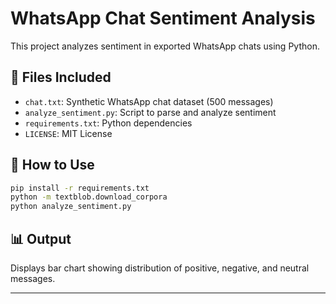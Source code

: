 # WhatsApp Chat Sentiment Analysis

This project analyzes sentiment in exported WhatsApp chats using Python.

## 📁 Files Included
- `chat.txt`: Synthetic WhatsApp chat dataset (500 messages)
- `analyze_sentiment.py`: Script to parse and analyze sentiment
- `requirements.txt`: Python dependencies
- `LICENSE`: MIT License

## 🚀 How to Use
```bash
pip install -r requirements.txt
python -m textblob.download_corpora
python analyze_sentiment.py
```

## 📊 Output
Displays bar chart showing distribution of positive, negative, and neutral messages.

---

